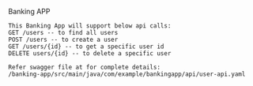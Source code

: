 Banking APP

    This Banking App will support below api calls:
    GET /users -- to find all users
    POST /users -- to create a user
    GET /users/{id} -- to get a specific user id
    DELETE users/{id} -- to delete a specific user
    
    Refer swagger file at for complete details:
    /banking-app/src/main/java/com/example/bankingapp/api/user-api.yaml